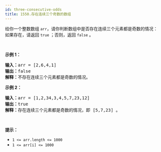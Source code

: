 ```yaml
---
id: three-consecutive-odds
title: 1550.存在连续三个奇数的数组
---
```

给你一个整数数组 <code>arr</code>，请你判断数组中是否存在连续三个元素都是奇数的情况：如果存在，请返回 <code>true</code> ；否则，返回 <code>false</code> 。

 

**示例 1：**


<pre><strong>输入：</strong>arr = [2,6,4,1]<br/><strong>输出：</strong>false<br/><strong>解释：</strong>不存在连续三个元素都是奇数的情况。<br/></pre>

**示例 2：**


<pre><strong>输入：</strong>arr = [1,2,34,3,4,5,7,23,12]<br/><strong>输出：</strong>true<br/><strong>解释：</strong>存在连续三个元素都是奇数的情况，即 [5,7,23] 。<br/></pre>

 

**提示：**


- <code>1 &lt;= arr.length &lt;= 1000</code>
- <code>1 &lt;= arr[i] &lt;= 1000</code>
